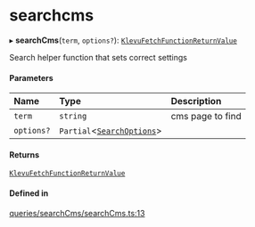 # searchcms
      
▸ **searchCms**(`term`, `options?`): [`KlevuFetchFunctionReturnValue`](klevufetchfunctionreturnvalue.md)

Search helper function that sets correct settings

#### Parameters

| Name | Type | Description |
| :------ | :------ | :------ |
| `term` | `string` | cms page to find |
| `options?` | `Partial`<[`SearchOptions`](searchoptions.md)\> |  |

#### Returns

[`KlevuFetchFunctionReturnValue`](klevufetchfunctionreturnvalue.md)

#### Defined in

[queries/searchCms/searchCms.ts:13](https://github.com/klevultd/frontend-sdk/blob/0515b77/packages/klevu-core/src/queries/searchCms/searchCms.ts#L13)

